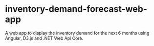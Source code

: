 # inventory-demand-forecast-web-app
A web app to display the inventory demand for the next 6 months using Angular, D3.js and .NET Web Api Core.
